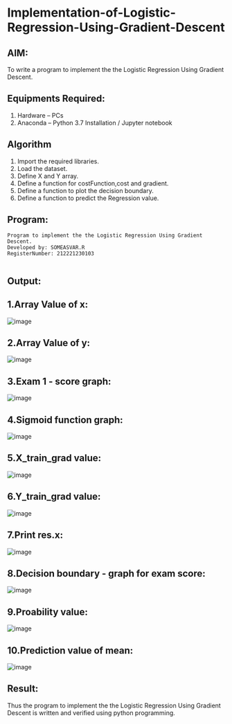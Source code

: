 # Implementation-of-Logistic-Regression-Using-Gradient-Descent

## AIM:
To write a program to implement the the Logistic Regression Using Gradient Descent.

## Equipments Required:
1. Hardware – PCs
2. Anaconda – Python 3.7 Installation / Jupyter notebook

## Algorithm
1. Import the required libraries.
2. Load the dataset.
3. Define X and Y array.
4. Define a function for costFunction,cost and gradient.
5. Define a function to plot the decision boundary.
6. Define a function to predict the Regression value.
## Program:
```
Program to implement the the Logistic Regression Using Gradient Descent.
Developed by: SOMEASVAR.R
RegisterNumber: 212221230103  
```
```
```
## Output:
## 1.Array Value of x:
![image](https://github.com/SOMEASVAR/-Implementation-of-Logistic-Regression-Using-Gradient-Descent/assets/93434149/55cb2d2f-1dac-4094-af0b-62e2ba7df4a0)

## 2.Array Value of y:
![image](https://github.com/SOMEASVAR/-Implementation-of-Logistic-Regression-Using-Gradient-Descent/assets/93434149/75fdb449-4986-4b20-b02b-05f53e6bcbf4)

## 3.Exam 1 - score graph:
![image](https://github.com/SOMEASVAR/-Implementation-of-Logistic-Regression-Using-Gradient-Descent/assets/93434149/b3cbe8c4-a5cc-400c-bd5c-3dfd37b68361)

## 4.Sigmoid function graph:
![image](https://github.com/SOMEASVAR/-Implementation-of-Logistic-Regression-Using-Gradient-Descent/assets/93434149/6ccae71f-c3ff-4ce6-a1ee-9c3c3f3ba141)

## 5.X_train_grad value:
![image](https://github.com/SOMEASVAR/-Implementation-of-Logistic-Regression-Using-Gradient-Descent/assets/93434149/5b19fe6c-c89f-49ba-afc0-0e663dae91db)

## 6.Y_train_grad value:
![image](https://github.com/SOMEASVAR/-Implementation-of-Logistic-Regression-Using-Gradient-Descent/assets/93434149/6bda78a3-857f-4275-9129-a1333547076d)

## 7.Print res.x:
![image](https://github.com/SOMEASVAR/-Implementation-of-Logistic-Regression-Using-Gradient-Descent/assets/93434149/90b13b32-f78d-4937-9193-55470a284305)

## 8.Decision boundary - graph for exam score:
![image](https://github.com/SOMEASVAR/-Implementation-of-Logistic-Regression-Using-Gradient-Descent/assets/93434149/df5585b8-11c2-4899-a351-0c0d1ac80f4e)

## 9.Proability value:
![image](https://github.com/SOMEASVAR/-Implementation-of-Logistic-Regression-Using-Gradient-Descent/assets/93434149/cae47c95-e330-464d-94d7-ea4b2b0c55f8)

## 10.Prediction value of mean:
![image](https://github.com/SOMEASVAR/-Implementation-of-Logistic-Regression-Using-Gradient-Descent/assets/93434149/1cc26a76-71f5-4713-a728-bf5861b69ee5)



## Result:
Thus the program to implement the the Logistic Regression Using Gradient Descent is written and verified using python programming.

